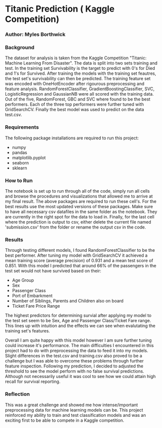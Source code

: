   
  # Titanic Prediction ( Kaggle Competition)
  
  ### Author: Myles Borthwick
  
  ### Background
  
The dataset for analysis is taken from the Kaggle Competition "Titanic: Machine Learning From Disaster". The data is split into two sets    training and test. In the training set Survivability is the target to predict with 0's for Died and 1's for Survived. After training the    models with the training set feautres, the test set's survivability can then be predicted.
The training feature set was encoded with OneHotEncoder after rigourous preprocessing and feature analysis.
RandomForestClassifier, GradientBoostingClassifier, SVC, LogisticRegression and GaussianNB were all scored with the training data. Out of the five, RandomForest, GBC and SVC where found to be the best performers. Each of the three top performers were further tuned with GridSearchCV. Finally the best model was used to predict on the data test.csv.
  
  ### Requirements
  
The following package installations are required to run this project:
  
  - numpy
  - pandas
  - matplotlib.pyplot
  - seaborn
  - sklearn
  
  ### How to Run
  
The notebook is set up to run through all of the code, simply run all cells and browse the procedures and visualizations that allowed me  to arrive at my final result. The above packages are required to run these cell's. For the best results use the most updated versions of these packages. Make sure to have all necessary csv datafiles in the same folder as the notebook. They are currently in the right spot for the data to load in. Finally, for the last cell where the prediction is output to csv, either delete the current file named      'submission.csv' from the folder or rename the output csv in the code.
  
  
  ### Results
  
Through testing different models, I found RandomForestClassifier to be the best performer. After tuning my model with GridSearchCV it      achieved a mean training score (average precision) of 0.931 and a mean test score of 0.851. With this model I predicted that around 66%   of the passengers in the test set would not have survived based on their:
  
  - Age Group
  - Sex 
  - Passenger Class
  - Port of Embarkment
  - Number of Siblings, Parents and Children also on board
  - Ticket Fare Price Range
  
The highest predictors for determining survial after applying my model to the test set seem to be Sex, Age and Passenger Class/Ticket Fare range. This lines up with intuition and the effects we can see when evalutating the training set's features.

Overall I am quite happy with this model however I am sure further tuning could increase it's performance. The main difficulties I encountered in this project had to do with preprocessing the data to feed it into my models. Slight differences in the test.csv and training.csv also proved to be a challenge but I was able to overcome these problems through further feature inspection. 
Following my prediction, I decided to adjusted the threshold to see the model perform with no false survival predictions. Although not necessarily useful it was cool to see how we could attain high recall for survival reporting.
  
  
  ### Reflection
  
This was a great challenge and showed me how intense/important preprocessing data for machine learning models can be. This project reinforced my ability to train and test classification models and was an exciting first to be able to compete in a Kaggle competition.
  
